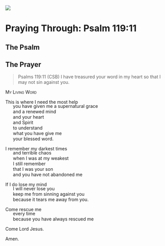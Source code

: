 <img class="intro-right" src="/images/art-paris-psalter.jpg">

<style>
  li {list-style-type: none;}
  p + ul {
    margin-top: -18px;
}
</style>

# Praying Through: Psalm 119:11

## The Psalm

## The Prayer

>Psalms 119:11 (CSB) I have treasured your word in my heart so that I may not sin against you.

<div style="font-variant: small-caps;">
My Living Word
</div>

This is where I need the most help
* you have given me a supernatural grace
* and a renewed mind
* and your heart
* and Spirit
* to understand
* what you have give me
* your blessed word.

I remember my darkest times
* and terrible chaos
* when I was at my weakest
* I still remember
* that I was your son
* and you have not abandoned me

If I do lose my mind
* I will never lose you
* keep me from sinning against you
* because it tears me away from you.

Come rescue me
* every time
* because you have always rescued me

Come Lord Jesus.

Amen.
